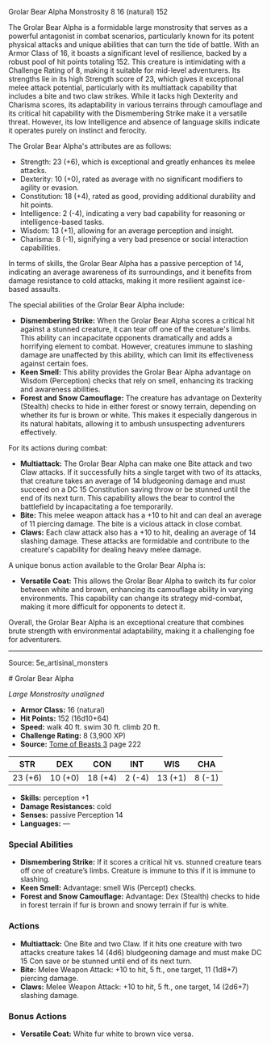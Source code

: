 <MonsterName/>Grolar Bear Alpha</MonsterName>
<CreatureType/>Monstrosity</CreatureType>
<CR/>8</CR>
<AC/>16 (natural)</AC>
<HP/>152</HP>
<summary>The Grolar Bear Alpha is a formidable large monstrosity that serves as a powerful antagonist in combat scenarios, particularly known for its potent physical attacks and unique abilities that can turn the tide of battle. With an Armor Class of 16, it boasts a significant level of resilience, backed by a robust pool of hit points totaling 152. This creature is intimidating with a Challenge Rating of 8, making it suitable for mid-level adventurers. Its strengths lie in its high Strength score of 23, which gives it exceptional melee attack potential, particularly with its multiattack capability that includes a bite and two claw strikes. While it lacks high Dexterity and Charisma scores, its adaptability in various terrains through camouflage and its critical hit capability with the Dismembering Strike make it a versatile threat. However, its low Intelligence and absence of language skills indicate it operates purely on instinct and ferocity. </summary>

<detail>

The Grolar Bear Alpha's attributes are as follows: 
- Strength: 23 (+6), which is exceptional and greatly enhances its melee attacks.
- Dexterity: 10 (+0), rated as average with no significant modifiers to agility or evasion.
- Constitution: 18 (+4), rated as good, providing additional durability and hit points.
- Intelligence: 2 (-4), indicating a very bad capability for reasoning or intelligence-based tasks.
- Wisdom: 13 (+1), allowing for an average perception and insight.
- Charisma: 8 (-1), signifying a very bad presence or social interaction capabilities.

In terms of skills, the Grolar Bear Alpha has a passive perception of 14, indicating an average awareness of its surroundings, and it benefits from damage resistance to cold attacks, making it more resilient against ice-based assaults. 

The special abilities of the Grolar Bear Alpha include:
- **Dismembering Strike:** When the Grolar Bear Alpha scores a critical hit against a stunned creature, it can tear off one of the creature's limbs. This ability can incapacitate opponents dramatically and adds a horrifying element to combat. However, creatures immune to slashing damage are unaffected by this ability, which can limit its effectiveness against certain foes.
- **Keen Smell:** This ability provides the Grolar Bear Alpha advantage on Wisdom (Perception) checks that rely on smell, enhancing its tracking and awareness abilities.
- **Forest and Snow Camouflage:** The creature has advantage on Dexterity (Stealth) checks to hide in either forest or snowy terrain, depending on whether its fur is brown or white. This makes it especially dangerous in its natural habitats, allowing it to ambush unsuspecting adventurers effectively.

For its actions during combat:
- **Multiattack:** The Grolar Bear Alpha can make one Bite attack and two Claw attacks. If it successfully hits a single target with two of its attacks, that creature takes an average of 14 bludgeoning damage and must succeed on a DC 15 Constitution saving throw or be stunned until the end of its next turn. This capability allows the bear to control the battlefield by incapacitating a foe temporarily.
- **Bite:** This melee weapon attack has a +10 to hit and can deal an average of 11 piercing damage. The bite is a vicious attack in close combat.
- **Claws:** Each claw attack also has a +10 to hit, dealing an average of 14 slashing damage. These attacks are formidable and contribute to the creature's capability for dealing heavy melee damage.

A unique bonus action available to the Grolar Bear Alpha is:
- **Versatile Coat:** This allows the Grolar Bear Alpha to switch its fur color between white and brown, enhancing its camouflage ability in varying environments. This capability can change its strategy mid-combat, making it more difficult for opponents to detect it.

Overall, the Grolar Bear Alpha is an exceptional creature that combines brute strength with environmental adaptability, making it a challenging foe for adventurers.</detail>



---

Source: 5e_artisinal_monsters

<statblock>
# Grolar Bear Alpha

*Large* *Monstrosity* *unaligned*

- **Armor Class:** 16 (natural)
- **Hit Points:** 152 (16d10+64)
- **Speed:** walk 40 ft. swim 30 ft. climb 20 ft.
- **Challenge Rating:** 8 (3,900 XP)
- **Source:** [Tome of Beasts 3](https://koboldpress.com/kpstore/product/tome-of-beasts-3-for-5th-edition/) page 222

| STR | DEX | CON | INT | WIS | CHA |
| --- | --- | --- | --- | --- | --- |
| 23 (+6) | 10 (+0) | 18 (+4) | 2 (-4) | 13 (+1) | 8 (-1) |

- **Skills:** perception +1
- **Damage Resistances:** cold
- **Senses:** passive Perception 14
- **Languages:** —

### Special Abilities

- **Dismembering Strike:** If it scores a critical hit vs. stunned creature tears off one of creature’s limbs. Creature is immune to this if it is immune to slashing.
- **Keen Smell:** Advantage: smell Wis (Percept) checks.
- **Forest and Snow Camouflage:** Advantage: Dex (Stealth) checks to hide in forest terrain if fur is brown and snowy terrain if fur is white.

### Actions

- **Multiattack:** One Bite and two Claw. If it hits one creature with two attacks creature takes 14 (4d6) bludgeoning damage and must make DC 15 Con save or be stunned until end of its next turn.
- **Bite:** Melee Weapon Attack: +10 to hit, 5 ft., one target, 11 (1d8+7) piercing damage.
- **Claws:** Melee Weapon Attack: +10 to hit, 5 ft., one target, 14 (2d6+7) slashing damage.

### Bonus Actions

- **Versatile Coat:** White fur white to brown vice versa.


</statblock>


